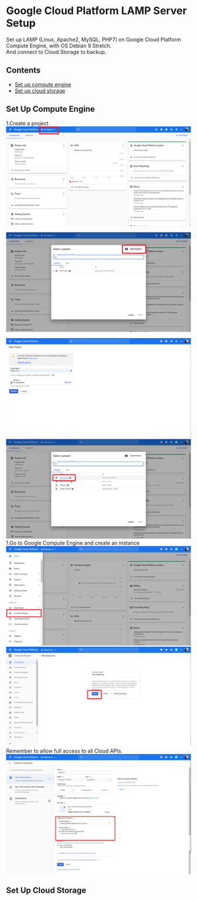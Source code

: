 # Google Cloud Platform LAMP Server Setup
Set up LAMP (Linux, Apache2, MySQL, PHP7) on Google Cloud Platform Compute Engine, with OS Debian 9 Stretch.</br>
And connect to Cloud Storage to backup.

## Contents
- [Set up compute engine](https://github.com/cindytsai/Google-Cloud-Platform-LAMP-Server-Setup#set-up-compute-engine)
- [Set up cloud storage](https://github.com/cindytsai/Google-Cloud-Platform-LAMP-Server-Setup#set-up-cloud-storage)
## Set Up Compute Engine
1.Create a project</br>
![pic](image/SetupGCP/1.png)

![pic](image/SetupGCP/2.png)

![pic](image/SetupGCP/3.png)
![pic](image/SetupGCP/4.png)
1.Go to Google Compute Engine and create an instance</br>
![pic](image/SetupGCP/5.png)
![pic](image/SetupGCP/6.png)
Remember to allow full access to all Cloud APIs.</br>
![pic](image/SetupGCP/7.png)

## Set Up Cloud Storage
